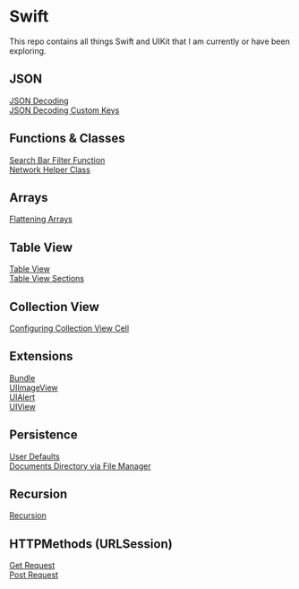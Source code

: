 # Swift

This repo contains all things Swift and UIKit that I am currently or have been exploring.

## JSON </br> 
[JSON Decoding](JSON/JSONDecoding.md) </br>
[JSON Decoding Custom Keys](JSON/JSONCustomKeys.md)

## Functions & Classes
[Search Bar Filter Function](HelperFunctions/SearchBarFilter.md) </br>
[Network Helper Class](HelperFunctions/NetworkHelper.md)

## Arrays
[Flattening Arrays](Arrays/FlatteningArrays.md)

## Table View
[Table View ](TableViews/TableView.md) </br>
[Table View Sections](TableViews/TableViewSections.md)

## Collection View 
[Configuring Collection View Cell](CollectionView/CollectionViewCells.md)

## Extensions
[Bundle](Extensions/Bundle-Main.md) </br>
[UIImageView](Extensions/UIImageView.md) </br>
[UIAlert](Extensions/VC-Alert.md) </br>
[UIView](Extensions/UIView.md)

## Persistence
[User Defaults](DataPersistence/UserDefaults.md) </br>
[Documents Directory via File Manager](DataPersistence/FileManager.md) </br>

## Recursion
[Recursion](Recursion/Recursion.md)

## HTTPMethods (URLSession)
[Get Request](HTTPMethods/GetRequest.md) </br>
[Post Request](HTTPMethods/PostRequest.md)


